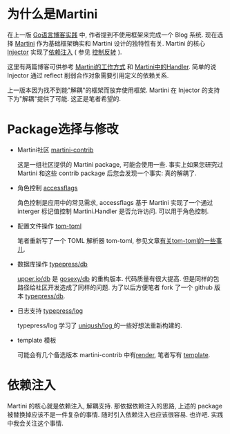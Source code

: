 为什么是Martini
===============

在上一版 [Go语言博客实践][1] 中, 作者提到不使用框架来完成一个 Blog 系统. 现在选择 [Martini][2] 作为基础框架确实和 Martini 设计的独特性有关. Martini 的核心 [Injector][3] 实现了[依赖注入][4] ( 参见 [控制反转][5] ).

这里有两篇博客可供参考 [Martini的工作方式][6] 和 [Martini中的Handler][7].
简单的说 Injector 通过 reflect 削弱合作对象需要引用定义的依赖关系. 

上一版本因为找不到能"解耦"的框架而放弃使用框架. Martini 在 Injector 的支持下为"解耦"提供了可能. 这正是笔者希望的.

Package选择与修改
=================

 - Martini社区 [martini-contrib][8]

    这是一组社区提供的 Martini package, 可能会使用一些. 事实上如果您研究过 Martini 和这些 contrib package 后您会发现一个事实: 真的解耦了.

 - 角色控制 [accessflags][9]

    角色控制是应用中的常见需求, accessflags 基于 Martini 实现了一个通过 interger 标记值控制 Martini.Handler 是否允许访问. 可以用于角色控制.

 - 配置文件操作 [tom-toml][10]

    笔者重新写了一个 TOML 解析器 tom-toml, 参见文章[有关tom-toml的一些事儿][11].

 - 数据库操作 [typepress/db][12]

    [upper.io/db][13] 是 [gosexy/db][14] 的重构版本. 代码质量有很大提高. 但是同样的包路径给社区开发造成了同样的问题. 为了以后方便笔者 fork 了一个 github 版本 [typepress/db][15].

 - 日志支持 [typepress/log][16]

    typepress/log 学习了 [uniqush/log ][17] 的一些好想法重新构建的.

 - template 模板

    可能会有几个备选版本 martini-contrib 中有[render][18], 笔者写有 [template][19].

依赖注入
========

Martini 的核心就是依赖注入, 解耦支持. 那依据依赖注入的思路, 上述的 package 被替换掉应该不是一件复杂的事情. 随时引入依赖注入也应该很容易. 也许吧. 实践中我会关注这个事情.

  [1]: https://github.com/achun/Go-Blog-In-Action/tree/master
  [2]: https://github.com/codegangsta/martini "Martini"
  [3]: https://github.com/codegangsta/inject "inject"
  [4]: http://en.wikipedia.org/wiki/Dependency_injection "Dependency injection"
  [5]: http://zh.wikipedia.org/wiki/控制反转 "控制反转"
  [6]: http://my.oschina.net/achun/blog/192912 "Martini的工作方式"
  [7]: http://my.oschina.net/achun/blog/197546 "Martini中的Handler"
  [8]: https://github.com/martini-contrib "martini-contrib"
  [9]: https://github.com/typepress/accessflags
  [10]: https://github.com/achun/tom-toml
  [11]: http://my.oschina.net/achun/blog/196953 "有关tom-toml的一些事儿"
  [12]: https://github.com/typepress/db
  [13]: https://github.com/upper/db
  [14]: https://github.com/gosexy/db
  [15]: https://github.com/typepress/db
  [16]: https://github.com/typepress/log
  [17]: https://github.com/uniqush/log
  [18]: https://github.com/martini-contrib/render
  [19]: https://github.com/achun/template